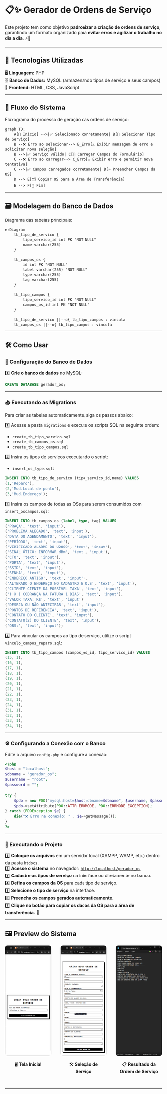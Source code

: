 
# 📋✨ Gerador de Ordens de Serviço

Este projeto tem como objetivo **padronizar a criação de ordens de serviço**, garantindo um formato organizado para **evitar erros e agilizar o trabalho no dia a dia**. ⚡📑

---

## 🚀 Tecnologias Utilizadas

🖥 **Linguagem:** PHP  
🗄 **Banco de Dados:** MySQL (armazenando tipos de serviço e seus campos)  
🎨 **Frontend:** HTML, CSS, JavaScript  

---

## 🔄 Fluxo do Sistema

Fluxograma do processo de geração das ordens de serviço:  

```mermaid
graph TD;
    A[🚀 Início] -->|✅ Selecionado corretamente| B[📌 Selecionar Tipo de Serviço]
    B --❌ Erro ao selecionar--> B_Erro[⚠️ Exibir mensagem de erro e solicitar nova seleção]
    B -->|✅ Serviço válido| C[📝 Carregar Campos do Formulário]
    C --❌ Erro ao carregar--> C_Erro[⚠️ Exibir erro e permitir nova tentativa]
    C -->|✅ Campos carregados corretamente| D[✍️ Preencher Campos da OS]
    D --> E[🗂 Copiar OS para a Área de Transferência]
    E --> F[🏁 Fim]
```

---

## 🗃 Modelagem do Banco de Dados

Diagrama das tabelas principais:  

```mermaid
erDiagram
    tb_tipo_de_servico {
        tipo_servico_id int PK "NOT NULL"
        name varchar(255)
    }

    tb_campos_os {
        id int PK "NOT NULL"
        label varchar(255) "NOT NULL"
        type varchar(255)
        tag varchar(255)
    }

    tb_tipo_campos {
        tipo_servico_id int FK "NOT NULL"
        campos_os_id int FK "NOT NULL"
    }

    tb_tipo_de_servico ||--o{ tb_tipo_campos : vincula
    tb_campos_os ||--o{ tb_tipo_campos : vincula
```

---

## 🛠 Como Usar

### 🔧 Configuração do Banco de Dados

1️⃣ **Crie o banco de dados** no MySQL:  

```sql
CREATE DATABASE gerador_os;
```

---

### 📥 Executando as Migrations

Para criar as tabelas automaticamente, siga os passos abaixo:  

1️⃣ Acesse a pasta `migrations` e execute os scripts SQL na seguinte ordem:  
- `create_tb_tipo_servico.sql`  
- `create_tb_campos_os.sql`  
- `create_tb_tipo_campos.sql`

2️⃣ Insira os tipos de serviços executando o script:  
- `insert_os_type.sql`:

```sql
INSERT INTO tb_tipo_de_servico (tipo_servico_id,name) VALUES 
(1,'Reparo'),
(2,'Mud.Local de ponto'),
(3,'Mud.Endereço');
```

3️⃣ Insira os campos de todas as OSs para serem consumidos com `insert_oscampos.sql`:

```sql
INSERT INTO tb_campos_os (label, type, tag) VALUES
('PRAÇA', 'text', 'input'),
('PROBLEMA ALEGADO', 'text', 'input'),
('DATA DO AGENDAMENTO', 'text', 'input'),
('PERÍODO', 'text', 'input'),
('VERIFICADO ALARME DO U2000', 'text', 'input'),
('SINAL ÓTICO: INFORMAR dBm', 'text', 'input'),
('CTO', 'text', 'input'),
('PORTA', 'text', 'input'),
('SSID', 'text', 'input'),
('SENHA', 'text', 'input'),
('ENDEREÇO ANTIGO', 'text', 'input'),
('ALTERADO O ENDEREÇO NO CADASTRO E O.S', 'text', 'input'),
('CLIENTE CIENTE DA POSSÍVEL TAXA', 'text', 'input'),
('( X ) COBRANÇA NA FATURA 1 DIAS', 'text', 'input'),
('VALOR TAXA: R$', 'text', 'input'),
('DESEJA OU NÃO ANTECIPAR', 'text', 'input'),
('PONTOS DE REFERÊNCIA', 'text', 'input'),
('CONTATO DO CLIENTE', 'text', 'input'),
('CONTATO(2) DO CLIENTE', 'text', 'input'),
('OBS:', 'text', 'input');
```

4️⃣ Para vincular os campos ao tipo de serviço, utilize o script `vinculo_campos_reparo.sql`:

```sql
INSERT INTO tb_tipo_campos (campos_os_id, tipo_servico_id) VALUES
(15, 1),
(16, 1),
(17, 1),
(18, 1),
(19, 1),
(20, 1),
(21, 1),
(22, 1),
(23, 1),
(24, 1),
(31, 1),
(32, 1),
(33, 1),
(34, 1);
```

---

### ⚙️ Configurando a Conexão com o Banco

Edite o arquivo `config.php` e configure a conexão:

```php
<?php
$host = "localhost";
$dbname = "gerador_os";
$username = "root";
$password = "";

try {
    $pdo = new PDO("mysql:host=$host;dbname=$dbname", $username, $password);
    $pdo->setAttribute(PDO::ATTR_ERRMODE, PDO::ERRMODE_EXCEPTION);
} catch (PDOException $e) {
    die("❌ Erro na conexão: " . $e->getMessage());
}
?>
```

---

### 🚀 Executando o Projeto

1️⃣ **Coloque os arquivos** em um servidor local (XAMPP, WAMP, etc.) dentro da pasta `htdocs`.  
2️⃣ **Acesse o sistema** no navegador: [`http://localhost/gerador_os`](http://localhost/gerador_os)  
3️⃣ **Cadastre os tipos de serviço** na interface ou diretamente no banco.  
4️⃣ **Defina os campos da OS** para cada tipo de serviço.  
5️⃣ **Selecione o tipo de serviço** na interface.  
6️⃣ **Preencha os campos gerados automaticamente.**  
7️⃣ **Clique no botão para copiar os dados da OS para a área de transferência.** 🎯  

---

<h2>🖼️ Preview do Sistema</h2>

<div style="display: flex; gap: 30px; justify-content: center; align-items: flex-start; margin-bottom: 2rem;">

  <div style="text-align: center; width: 30%;">
    <img src="docs/img/tela-inicial.png" alt="Tela Inicial" style="width: 100%; border-radius: 8px;" />
    <p>🖥️ <strong>Tela Inicial</strong></p>
  </div>

  <div style="text-align: center; width: 30%;">
    <img src="docs/img/selecao-servico.png" alt="Seleção de Serviço" style="width: 100%; border-radius: 8px;" />
    <p>🛠️ <strong>Seleção de Serviço</strong></p>
  </div>

  <div style="text-align: center; width: 30%;">
    <img src="docs/img/resultado-os.png" alt="Resultado da Ordem de Serviço" style="width: 100%; border-radius: 8px;" />
    <p>📋 <strong>Resultado da Ordem de Serviço</strong></p>
  </div>

</div>


---


